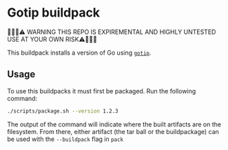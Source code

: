 # Gotip buildpack

:rotating_light::rotating_light::rotating_light::warning: WARNING THIS REPO IS EXPIREMENTAL AND HIGHLY UNTESTED USE AT YOUR OWN RISK:warning::rotating_light::rotating_light::rotating_light:

This buildpack installs a version of Go using [`gotip`](https://pkg.go.dev/golang.org/dl/gotip).

## Usage

To use this buildpacks it must first be packaged. Run the following command:
```bash
./scripts/package.sh --version 1.2.3
```

The output of the command will indicate where the built artifacts are on the
filesystem. From there, either artifact (the tar ball or the buildpackage) can
be used with the `--buildpack` flag in `pack`

